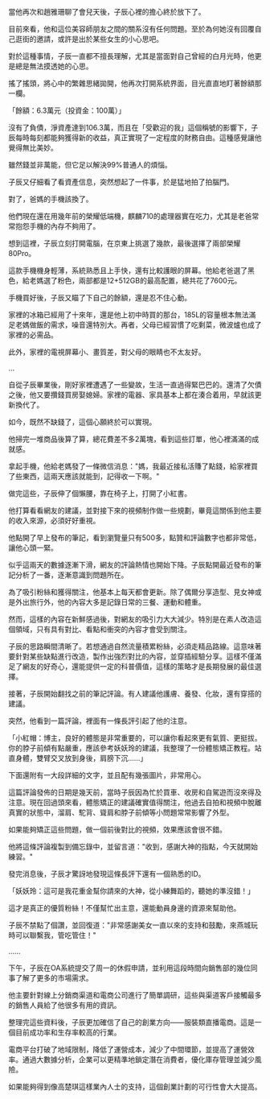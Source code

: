當他再次和趙雅珊聊了會兒天後，子辰心裡的擔心終於放下了。 

目前來看，他和這位美容師朋友之間的關系沒有任何問題。至於為何她沒有回覆自己逛街的邀請，或許是出於某些女生的小心思吧。 

對於這種事情，子辰一直都不擅長理解，尤其是當面對自己曾經的白月光時，他更是總是無法摸透她的心思。

搖了搖頭，將心中的繁雜思緒拋開，他再次打開系統界面，目光直直地盯著餘額那一欄。

「餘額：6.3萬元（投資金：100萬）」

沒有了負債，淨資產達到106.3萬，而且在「受歡迎的我」這個稱號的影響下，子辰每時每刻都能夠獲得新的收益，真正實現了一定程度的財務自由。這種感覺讓他覺得無比美妙。

雖然錢並非萬能，但它足以解決99%普通人的煩惱。

子辰又仔細看了看資產信息，突然想起了一件事，於是猛地拍了拍腦門。

對了，爸媽的手機該換了。

他們現在還在用幾年前的榮耀低端機，麒麟710的處理器實在吃力，尤其是老爸常常抱怨手機的內存不夠用了。

想到這裡，子辰立刻打開電腦，在京東上挑選了幾款，最後選擇了兩部榮耀80Pro。

這款手機機身輕薄，系統熟悉且上手快，還有比較護眼的屏幕。他給老爸選了黑色，給老媽選了粉色，兩部都是12+512GB的最高配置，總共花了7600元。

手機買好後，子辰又瞄了下自己的餘額，還是忍不住心動。

家裡的冰箱已經用了十來年，還是他上初中時買的那台，185L的容量根本無法滿足老媽做飯的需求，噪音還特別大。再者，父母已經習慣了吃剩菜，微波爐也成了家裡的必需品。

此外，家裡的電視屏幕小、畫質差，對父母的眼睛也不太友好。

… 

自從子辰畢業後，剛好家裡遭遇了一些變故，生活一直過得緊巴巴的。還清了欠債之後，他又要攢錢買房娶媳婦。家裡的電器、家具基本上都在湊合着用，早就該更新換代了。

如今，既然不缺錢了，這個心願終於可以實現。 

他掃完一堆商品後算了算，總花費差不多2萬塊，看到這些訂單，他心裡滿滿的成就感。

拿起手機，他給老媽發了一條微信消息："媽，我最近接私活賺了點錢，給家裡買了些東西，這兩天應該就能到，記得收一下啊。"

做完這些，子辰伸了個懶腰，靠在椅子上，打開了小紅書。

他打算看看網友的建議，並對接下來的視頻制作做一些規劃，畢竟這關係到他主要的收入來源，必須好好重視。

他點開了早上發布的筆記，看到瀏覽量只有500多，點贊和評論數字也都非常低，讓他心頭一緊。 

似乎這兩天的數據逐漸下滑，網友的評論熱情也開始下降。子辰點開最近發布的筆記分析了一番，逐漸意識到問題所在。

為了吸引粉絲和獲得關注，他基本上每天都會更新。除了偶爾分享造型、見女神或是外出旅行外，他的內容大多是記錄日常的三餐、運動和體重。

然而，這樣的內容在新鮮感過後，對網友的吸引力大大減少。特別是在素人改造這個領域，只有具有對比、看點和衝突的內容才會受到關注。

子辰的思路瞬間清晰了。若想通過自然流量積累粉絲，必須走精品路線。這意味著要針對某些缺點進行改造，製作出強烈對比的內容，並穿插經驗分享。這樣不僅滿足了網友的好奇心，還能提供一定的科普價值，這樣的策略才是長期發展的最佳選擇。

接著，子辰開始翻找之前的筆記評論。有人建議他護膚、養發、化妝，還有穿搭的建議。

突然，他看到一篇評論，裡面有一條長評引起了他的注意。

「小紅帽：博主，良好的體態是非常重要的，可以讓你看起來更有氣質、更挺拔。你的脖子前傾有點嚴重，應該參考妖妖玲的建議，我整理了一份體態矯正教程。站直身體，雙臂交叉放到身後，肩膀下沉……」

下面還附有一大段詳細的文字，並且配有幾張圖片，非常用心。

這篇評論發佈的日期是幾天前，當時子辰因為忙於買車、收房和自駕遊而沒來得及注意。現在回過頭來看，體態矯正的建議確實值得關注，他過去自拍和視頻中脫離真實的狀態中，溜肩、駝背、聳肩和脖子前傾等小問題常常影響了外型。

如果能夠矯正這些問題，做一個前後對比的視頻，效果應該會很不錯。

他將這條評論複製到備忘錄中，並留言道："收到，感謝大神的指點，今天就開始練習。"

發完消息後，子辰才驚訝地發現這條長評下還有一個熟悉的ID。

「妖妖玲：這可是我花重金幫你請來的大神，從小練舞蹈的，聽她的準沒錯！」

這才是真正的優質粉絲！不僅幫忙出主意，還能動員身邊的資源來幫助他。

子辰不禁點了個讚，並回復道："非常感謝美女一直以來的支持和鼓勵，來燕城玩時可以聯繫我，管吃管住！"

……

下午，子辰在OA系統提交了周一的休假申請，並利用這段時間向銷售部的幾位同事了解了更多的市場需求。

他主要針對線上分銷商渠道和電商公司進行了簡單調研，這些與渠道客戶接觸最多的銷售人員給了他很多有用的資訊。

整理完這些資料後，子辰更加確信了自己的創業方向——服裝類直播電商。這是一個目前成功率和生存率較高的行業。

電商平台打破了地域限制，降低了運營成本，減少了中間環節，並提高了運營效率。通過大數據分析，企業可以更精準地鎖定潛在消費者，優化庫存管理並減少風險。

如果能夠得到像高楚琪這樣業內人士的支持，這個創業計劃的可行性會大大提高。